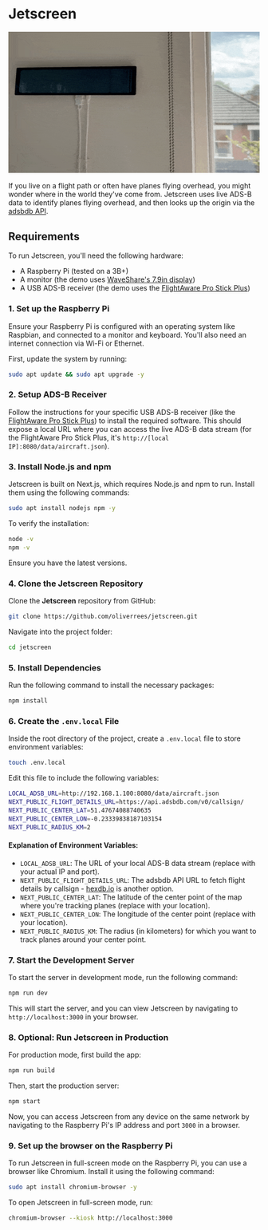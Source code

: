 # Jetscreen
![](https://github.com/oliverrees/jetscreen/blob/main/screendemo.gif)

If you live on a flight path or often have planes flying overhead, you might wonder where in the world they've come from. Jetscreen uses live ADS-B data to identify planes flying overhead, and then looks up the origin via the [adsbdb API](https://www.adsbdb.com/).

## Requirements
To run Jetscreen, you'll need the following hardware:
- A Raspberry Pi (tested on a 3B+)
- A monitor (the demo uses [WaveShare's 7.9in display](https://www.waveshare.com/wiki/7.9inch_HDMI_LCD))
- A USB ADS-B receiver (the demo uses the [FlightAware Pro Stick Plus](https://uk.flightaware.com/adsb/prostick/))

### 1. Set up the Raspberry Pi
Ensure your Raspberry Pi is configured with an operating system like Raspbian, and connected to a monitor and keyboard. You'll also need an internet connection via Wi-Fi or Ethernet.

First, update the system by running:
```bash
sudo apt update && sudo apt upgrade -y
```

### 2. Setup ADS-B Receiver
Follow the instructions for your specific USB ADS-B receiver (like the [FlightAware Pro Stick Plus](https://uk.flightaware.com/adsb/prostick/)) to install the required software. This should expose a local URL where you can access the live ADS-B data stream (for the FlightAware Pro Stick Plus, it's `http://[local IP]:8080/data/aircraft.json`).


### 3. Install Node.js and npm
Jetscreen is built on Next.js, which requires Node.js and npm to run. Install them using the following commands:

```bash
sudo apt install nodejs npm -y
```

To verify the installation:
```bash
node -v
npm -v
```

Ensure you have the latest versions.

### 4. Clone the Jetscreen Repository
Clone the **Jetscreen** repository from GitHub:

```bash
git clone https://github.com/oliverrees/jetscreen.git
```

Navigate into the project folder:
```bash
cd jetscreen
```

### 5. Install Dependencies
Run the following command to install the necessary packages:

```bash
npm install
```

### 6. Create the `.env.local` File
Inside the root directory of the project, create a `.env.local` file to store environment variables:

```bash
touch .env.local
```

Edit this file to include the following variables:
```bash
LOCAL_ADSB_URL=http://192.168.1.100:8080/data/aircraft.json
NEXT_PUBLIC_FLIGHT_DETAILS_URL=https://api.adsbdb.com/v0/callsign/
NEXT_PUBLIC_CENTER_LAT=51.47674088740635
NEXT_PUBLIC_CENTER_LON=-0.23339838187103154
NEXT_PUBLIC_RADIUS_KM=2
```

#### Explanation of Environment Variables:
- `LOCAL_ADSB_URL`: The URL of your local ADS-B data stream (replace with your actual IP and port).
- `NEXT_PUBLIC_FLIGHT_DETAILS_URL`: The adsbdb API URL to fetch flight details by callsign - [hexdb.io](https://hexdb.io) is another option.
- `NEXT_PUBLIC_CENTER_LAT`: The latitude of the center point of the map where you're tracking planes (replace with your location).
- `NEXT_PUBLIC_CENTER_LON`: The longitude of the center point (replace with your location).
- `NEXT_PUBLIC_RADIUS_KM`: The radius (in kilometers) for which you want to track planes around your center point.

### 7. Start the Development Server
To start the server in development mode, run the following command:

```bash
npm run dev
```

This will start the server, and you can view Jetscreen by navigating to `http://localhost:3000` in your browser.

### 8. Optional: Run Jetscreen in Production
For production mode, first build the app:

```bash
npm run build
```

Then, start the production server:

```bash
npm start
```

Now, you can access Jetscreen from any device on the same network by navigating to the Raspberry Pi's IP address and port `3000` in a browser.


### 9. Set up the browser on the Raspberry Pi
To run Jetscreen in full-screen mode on the Raspberry Pi, you can use a browser like Chromium. Install it using the following command:

```bash
sudo apt install chromium-browser -y
```

To open Jetscreen in full-screen mode, run:

```bash
chromium-browser --kiosk http://localhost:3000
```






